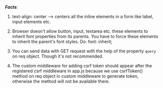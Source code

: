 *****Facts*****:
1. text-align: center --> centers all the inline elements in a form like label, input elements etc.
2. Browser doesn't allow button, input, textarea etc. these elements to inherit font properties from its parents.
   You have to force these elements to inherit the parent's font styles.
    Do: font: inherit;

3. You can send data with GET request with the help of the property `query` on req object. Though it's not recommended.
4. The custom middleware for adding csrf token should appear after the registered csrf middleware in app.js because
   we use csrfToken() method on req object in custom middleware to generate token, otherwise the method will not be available there.